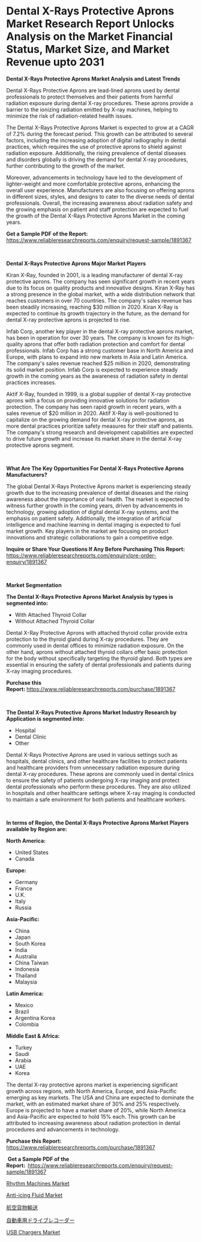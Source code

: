 <p><h1>Dental X-Rays Protective Aprons Market Research Report Unlocks Analysis on the Market Financial Status, Market Size, and Market Revenue upto 2031</h1></p><p><strong>Dental X-Rays Protective Aprons Market Analysis and Latest Trends</strong></p>
<p><p>Dental X-Rays Protective Aprons are lead-lined aprons used by dental professionals to protect themselves and their patients from harmful radiation exposure during dental X-ray procedures. These aprons provide a barrier to the ionizing radiation emitted by X-ray machines, helping to minimize the risk of radiation-related health issues.</p><p>The Dental X-Rays Protective Aprons Market is expected to grow at a CAGR of 7.2% during the forecast period. This growth can be attributed to several factors, including the increasing adoption of digital radiography in dental practices, which requires the use of protective aprons to shield against radiation exposure. Additionally, the rising prevalence of dental diseases and disorders globally is driving the demand for dental X-ray procedures, further contributing to the growth of the market.</p><p>Moreover, advancements in technology have led to the development of lighter-weight and more comfortable protective aprons, enhancing the overall user experience. Manufacturers are also focusing on offering aprons in different sizes, styles, and designs to cater to the diverse needs of dental professionals. Overall, the increasing awareness about radiation safety and the growing emphasis on patient and staff protection are expected to fuel the growth of the Dental X-Rays Protective Aprons Market in the coming years.</p></p>
<p><strong>Get a Sample PDF of the Report:&nbsp;</strong> <a href="https://www.reliableresearchreports.com/enquiry/request-sample/1891367">https://www.reliableresearchreports.com/enquiry/request-sample/1891367</a></p>
<p>&nbsp;</p>
<p><strong>Dental X-Rays Protective Aprons Major Market Players</strong></p>
<p><p>Kiran X-Ray, founded in 2001, is a leading manufacturer of dental X-ray protective aprons. The company has seen significant growth in recent years due to its focus on quality products and innovative designs. Kiran X-Ray has a strong presence in the global market, with a wide distribution network that reaches customers in over 70 countries. The company's sales revenue has been steadily increasing, reaching $30 million in 2020. Kiran X-Ray is expected to continue its growth trajectory in the future, as the demand for dental X-ray protective aprons is projected to rise.</p><p>Infab Corp, another key player in the dental X-ray protective aprons market, has been in operation for over 30 years. The company is known for its high-quality aprons that offer both radiation protection and comfort for dental professionals. Infab Corp has a strong customer base in North America and Europe, with plans to expand into new markets in Asia and Latin America. The company's sales revenue reached $25 million in 2020, demonstrating its solid market position. Infab Corp is expected to experience steady growth in the coming years as the awareness of radiation safety in dental practices increases.</p><p>Aktif X-Ray, founded in 1999, is a global supplier of dental X-ray protective aprons with a focus on providing innovative solutions for radiation protection. The company has seen rapid growth in recent years, with a sales revenue of $20 million in 2020. Aktif X-Ray is well-positioned to capitalize on the growing demand for dental X-ray protective aprons, as more dental practices prioritize safety measures for their staff and patients. The company's strong research and development capabilities are expected to drive future growth and increase its market share in the dental X-ray protective aprons segment.</p></p>
<p>&nbsp;</p>
<p><strong>What Are The Key Opportunities For Dental X-Rays Protective Aprons Manufacturers?</strong></p>
<p><p>The global Dental X-Rays Protective Aprons market is experiencing steady growth due to the increasing prevalence of dental diseases and the rising awareness about the importance of oral health. The market is expected to witness further growth in the coming years, driven by advancements in technology, growing adoption of digital dental X-ray systems, and the emphasis on patient safety. Additionally, the integration of artificial intelligence and machine learning in dental imaging is expected to fuel market growth. Key players in the market are focusing on product innovations and strategic collaborations to gain a competitive edge.</p></p>
<p><strong>Inquire or Share Your Questions If Any Before Purchasing This Report:</strong> <a href="https://www.reliableresearchreports.com/enquiry/pre-order-enquiry/1891367">https://www.reliableresearchreports.com/enquiry/pre-order-enquiry/1891367</a></p>
<p>&nbsp;</p>
<p><strong>Market Segmentation</strong></p>
<p><strong>The Dental X-Rays Protective Aprons Market Analysis by types is segmented into:</strong></p>
<p><ul><li>With Attached Thyroid Collar</li><li>Without Attached Thyroid Collar</li></ul></p>
<p><p>Dental X-Ray Protective Aprons with attached thyroid collar provide extra protection to the thyroid gland during X-ray procedures. They are commonly used in dental offices to minimize radiation exposure. On the other hand, aprons without attached thyroid collars offer basic protection for the body without specifically targeting the thyroid gland. Both types are essential in ensuring the safety of dental professionals and patients during X-ray imaging procedures.</p></p>
<p><strong>Purchase this Report:&nbsp;</strong><a href="https://www.reliableresearchreports.com/purchase/1891367">https://www.reliableresearchreports.com/purchase/1891367</a></p>
<p>&nbsp;</p>
<p><strong>The Dental X-Rays Protective Aprons Market Industry Research by Application is segmented into:</strong></p>
<p><ul><li>Hospital</li><li>Dental Clinic</li><li>Other</li></ul></p>
<p><p>Dental X-Rays Protective Aprons are used in various settings such as hospitals, dental clinics, and other healthcare facilities to protect patients and healthcare providers from unnecessary radiation exposure during dental X-ray procedures. These aprons are commonly used in dental clinics to ensure the safety of patients undergoing X-ray imaging and protect dental professionals who perform these procedures. They are also utilized in hospitals and other healthcare settings where X-ray imaging is conducted to maintain a safe environment for both patients and healthcare workers.</p></p>
<p>&nbsp;</p>
<p><strong>In terms of Region, the Dental X-Rays Protective Aprons Market Players available by Region are:</strong></p>
<p>
    <p> <strong> North America: </strong>
        <ul>
            <li>United States</li>
            <li>Canada</li>
        </ul>
        </p> 
    <p> <strong> Europe: </strong>
        <ul>
            <li>Germany</li>
            <li>France</li>
            <li>U.K.</li>
            <li>Italy</li>
            <li>Russia</li>
        </ul>
        </p> 
    <p> <strong> Asia-Pacific: </strong>
        <ul>
            <li>China</li>
            <li>Japan</li>
            <li>South Korea</li>
            <li>India</li>
            <li>Australia</li>
            <li>China Taiwan</li>
            <li>Indonesia</li>
            <li>Thailand</li>
            <li>Malaysia</li>
        </ul>
        </p> 
    <p> <strong> Latin America: </strong>
        <ul>
            <li>Mexico</li>
            <li>Brazil</li>
            <li>Argentina Korea</li>
            <li>Colombia</li>
        </ul>
        </p> 
    <p> <strong> Middle East & Africa: </strong>
        <ul>
            <li>Turkey</li>
            <li>Saudi</li>
            <li>Arabia</li>
            <li>UAE</li>
            <li>Korea</li>
        </ul>
    </p>
    </p>
<p><p>The dental X-ray protective aprons market is experiencing significant growth across regions, with North America, Europe, and Asia-Pacific emerging as key markets. The USA and China are expected to dominate the market, with an estimated market share of 30% and 25% respectively. Europe is projected to have a market share of 20%, while North America and Asia-Pacific are expected to hold 15% each. This growth can be attributed to increasing awareness about radiation protection in dental procedures and advancements in technology.</p></p>
<p><strong>Purchase this Report: </strong><a href="https://www.reliableresearchreports.com/purchase/1891367">https://www.reliableresearchreports.com/purchase/1891367</a></p>
<p>&nbsp;<strong>Get a Sample PDF of the Report:&nbsp;&nbsp;</strong><a href="https://www.reliableresearchreports.com/enquiry/request-sample/1891367">https://www.reliableresearchreports.com/enquiry/request-sample/1891367</a></p>
<p><strong></strong></p>
<p><p><a href="https://view.publitas.com/reportprime-1/global-rhythm-machines-market-by-types-applications-and-major-players-with-regional-growth-rate-analysis-and-development-situation-from-2024-to-2031/">Rhythm Machines Market</a></p><p><a href="https://poised-avenue-46d.notion.site/Anti-icing-Fluid-Market-Provides-a-Comprehensive-Analysis-Including-a-Macro-Overview-of-the-Market-a-d6601cb750c6469f99fee7cd1a83e5a1">Anti-icing Fluid Market</a></p><p><a href="https://medium.com/@decker5351/%E8%88%AA%E7%A9%BA%E8%B2%A8%E7%89%A9%E8%BC%B8%E9%80%81%E3%81%AE%E5%B8%82%E5%A0%B4%E8%AA%BF%E6%9F%BB%E5%A0%B1%E5%91%8A%E6%9B%B8-%E3%81%9D%E3%81%AE%E6%AD%B4%E5%8F%B2%E3%81%A82031%E5%B9%B4%E3%81%BE%E3%81%A7%E3%81%AE%E4%BA%88%E6%B8%AC-e523a675fcab">航空貨物輸送</a></p><p><a href="https://medium.com/@decker5351/%E6%AC%A1%E3%81%AE%E6%96%87%E3%82%92%E6%97%A5%E6%9C%AC%E8%AA%9E%E3%81%AB%E7%BF%BB%E8%A8%B3%E3%81%97%E3%81%A6%E3%81%8F%E3%81%A0%E3%81%95%E3%81%84-%E8%87%AA%E5%8B%95%E8%BB%8A%E7%94%A8%E3%83%80%E3%83%83%E3%82%B7%E3%83%A5%E3%82%AB%E3%83%A1%E3%83%A9%E5%B8%82%E5%A0%B4%E8%A6%8F%E6%A8%A1-cagr-%E3%83%88%E3%83%AC%E3%83%B3%E3%83%89-2024-2030-36db271917dc">自動車用ドライブレコーダー</a></p><p><a href="https://view.publitas.com/reportprime-1/usb-chargers-market-size-global-industry-overview-market-segmentation-and-forecast-2024-to-2031/">USB Chargers Market</a></p></p>